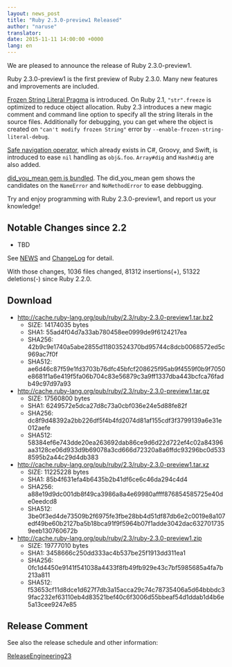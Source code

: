 ```yaml
---
layout: news_post
title: "Ruby 2.3.0-preview1 Released"
author: "naruse"
translator:
date: 2015-11-11 14:00:00 +0000
lang: en
---
```


We are pleased to announce the release of Ruby 2.3.0-preview1.

Ruby 2.3.0-preview1 is the first preview of Ruby 2.3.0.
Many new features and improvements are included.

[Frozen String Literal
Pragma](https://bugs.ruby-lang.org/issues/11473) is introduced. On
Ruby 2.1, `"str".freeze` is optimized to reduce object allocation.
Ruby 2.3 introduces a new magic comment and command line option to
specify all the string literals in the source files.
Additionally for debugging, you can get where the object is created on
`"can't modify frozen String"` error by
`--enable-frozen-string-literal-debug`.

[Safe navigation operator](https://bugs.ruby-lang.org/issues/11537),
which already exists in C#, Groovy, and Swift, is introduced to ease
`nil` handling as `obj&.foo`. `Array#dig` and `Hash#dig` are also added.

[did_you_mean gem is
bundled](https://bugs.ruby-lang.org/issues/11252). The did_you_mean gem
shows the candidates on the `NameError` and `NoMethodError` to ease
debbugging.

Try and enjoy programming with Ruby 2.3.0-preview1, and report us your
knowledge!

## Notable Changes since 2.2

* TBD

See [NEWS](https://github.com/ruby/ruby/blob/v2_3_0_preview1/NEWS) and
[ChangeLog](https://github.com/ruby/ruby/blob/v2_3_0_preview1/ChangeLog)
for detail.

With those changes, 1036 files changed, 81312 insertions(+), 51322
deletions(-) since Ruby 2.2.0.

## Download

* <http://cache.ruby-lang.org/pub/ruby/2.3/ruby-2.3.0-preview1.tar.bz2>
  * SIZE:   14174035 bytes
  * SHA1:   55ad4f04d7a33ab780458ee0999de9f6124217ea
  * SHA256: 42b9c9e1740a5abe2855d11803524370bd95744c8dcb0068572ed5c969ac7f0f
  * SHA512: ae6d46c87f59e1fd3703b76dfc45bfcf208625f95ab9f4559f0b9f7050e8681f1a6e419f5fa06b704c83e56879c3a9ff1337dba443bcfca76fadb49c97d97a93
* <http://cache.ruby-lang.org/pub/ruby/2.3/ruby-2.3.0-preview1.tar.gz>
  * SIZE:   17560800 bytes
  * SHA1:   6249572e5dca27d8c73a0cbf036e24e5d88fe82f
  * SHA256: dc8f9d48392a2bb226df5f4b4fd2074d81af155cdf3f3799139a6e31e012aefe
  * SHA512: 58384ef6e743dde20ea263692dab86ce9d6d22d722ef4c02a84396aa3128ce06d933d9b69078a3cd666d72320a8a6ffdc93296bc0d5338595b2a44c29d4db383
* <http://cache.ruby-lang.org/pub/ruby/2.3/ruby-2.3.0-preview1.tar.xz>
  * SIZE:   11225228 bytes
  * SHA1:   85b4f631efa4b6435b2b41df6ce6c46da294c4d4
  * SHA256: a88e19d9dc001db8f49ca3986a8a4e69980affff876854585725e40de0eedcd8
  * SHA512: 3be0f3ed4de73509b2f6975fe3fbe28bb4d51df87db6e2c0019e8a107edf49be60b2127ba5b18bca91f9f5964b07f1adde3042dac6327017359eeb130760672b
* <http://cache.ruby-lang.org/pub/ruby/2.3/ruby-2.3.0-preview1.zip>
  * SIZE:   19777010 bytes
  * SHA1:   3458666c250dd333ac4b537be25f1913dd311ea1
  * SHA256: 0fc1d4450e9141f541038a4433f8fb49fb929e43c7bf5985685a4fa7b213a811
  * SHA512: f53653cf11d8dce1d627f7db3a15acca29c74c78735406a5d64bbbdc39fac232ef63110eb4d83521bef40c6f3006d55bbeaf54d1ddab1d4b6e5a13cee9247e85

## Release Comment

See also the release schedule and other information:

[ReleaseEngineering23](http://bugs.ruby-lang.org/projects/ruby-trunk/wiki/ReleaseEngineering23)

